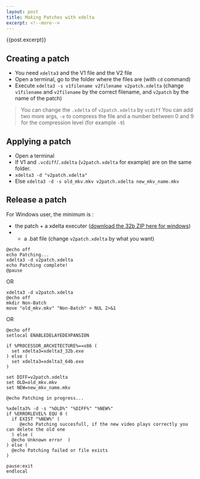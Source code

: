 ```yaml
---
layout: post
title: Making Patches with xdelta
excerpt: <!--more-->
---
```

{{post.excerpt}}

## Creating a patch

* You need ```xdelta3``` and the V1 file and the V2 file
* Open a terminal, go to the folder where the files are (with ```cd``` command)
* Execute ```xdelta3 -s v1filename v2filename v2patch.xdelta``` (change ```v1filename``` and ```v2filename``` by the correct filename, and ```v2patch``` by the name of the patch)

> You can change the ```.xdelta``` of ```v2patch.xdelta``` by ```vcdiff```
> You can add two more args, ```-e``` to compress the file and a number between 0 and 9 for the compression level (for example ```-9```)

## Applying a patch

* Open a terminal
* If V1 and ```.vcdiff```/```.xdelta``` (```v2patch.xdelta``` for example) are on the same folder.
 * ```xdelta3 -d "v2patch.xdelta"```
* Else ```xdelta3 -d -s old_mkv.mkv v2patch.xdelta new_mkv_name.mkv```

## Release a patch
For Windows user, the minimum is :

 * the patch + a xdelta executer ([download the 32b ZIP here for windows](https://github.com/jmacd/xdelta-gpl/releases/download/v3.0.10/xdelta3-i686-3.0.10.exe.zip))
 * + a .bat file (change ```v2patch.xdelta``` by what you want)

```
@echo off
echo Patching...
xdelta3 -d v2patch.xdelta
echo Patching complete!
@pause
```
OR
```
xdelta3 -d v2patch.xdelta
@echo off
mkdir Non-Batch
move "old_mkv.mkv" "Non-Batch" > NUL 2>&1
```
OR

```
@echo off
setlocal ENABLEDELAYEDEXPANSION

if %PROCESSOR_ARCHITECTURE%==x86 (
  set xdelta3=xdelta3_32b.exe
) else (
  set xdelta3=xdelta3_64b.exe
)

set DIFF=v2patch.xdelta 
set OLD=old_mkv.mkv
set NEW=new_mkv_name.mkv

@echo Patching in progress...

%xdelta3% -d -s "%OLD%" "%DIFF%" "%NEW%"
if %ERRORLEVEL% EQU 0 (
  if EXIST "%NEW%" (
     @echo Patching succesfull, if the new video plays correctly you can delete the old one
  ) else (
  @echo Unknown error  )
) else (
  @echo Patching failed or file exists
)

pause:exit
endlocal
```
